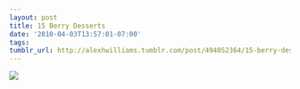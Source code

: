 ```yaml
---
layout: post
title: 15 Berry Desserts
date: '2010-04-03T13:57:01-07:00'
tags: 
tumblr_url: http://alexhwilliams.tumblr.com/post/494052364/15-berry-desserts
---
```

<img src="http://24.media.tumblr.com/tumblr_l0bjj2P2oB1qz5a5ao1_250.jpg"/>
